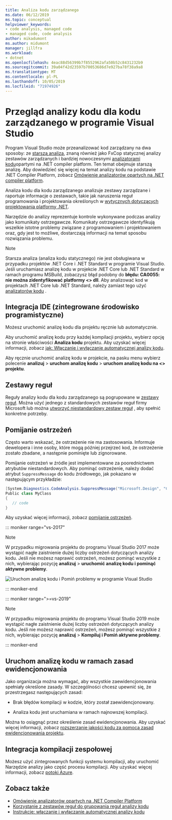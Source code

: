 ```yaml
---
title: Analiza kodu zarządzanego
ms.date: 06/12/2019
ms.topic: conceptual
helpviewer_keywords:
- code analysis, managed code
- managed code, code analysis
author: mikadumont
ms.author: midumont
manager: jillfra
ms.workload:
- dotnet
ms.openlocfilehash: 4eac88d56399b7f8552962afa50b52c8431232b9
ms.sourcegitcommit: 39a04f42d23597b70053686d7e927ba78f38a9a8
ms.translationtype: MT
ms.contentlocale: pl-PL
ms.lasthandoff: 10/05/2019
ms.locfileid: "71974926"
---
```

# <a name="overview-of-code-analysis-for-managed-code-in-visual-studio"></a>Przegląd analizy kodu dla kodu zarządzanego w programie Visual Studio

Program Visual Studio może przeanalizować kod zarządzany na dwa sposoby: ze [starszą analizą](../code-quality/walkthrough-analyzing-managed-code-for-code-defects.md), znaną również jako FxCop statycznej analizy zestawów zarządzanych i bardziej nowoczesnymi [analizatorami kodu](../code-quality/roslyn-analyzers-overview.md)opartymi na .NET compiler platform. Ten temat obejmuje starszą analizę. Aby dowiedzieć się więcej na temat analizy kodu na podstawie .NET Compiler Platform, zobacz [Omówienie analizatorów opartych na .NET compiler platform](../code-quality/roslyn-analyzers-overview.md).

Analiza kodu dla kodu zarządzanego analizuje zestawy zarządzane i raportuje informacje o zestawach, takie jak naruszenia reguł programowania i projektowania określonych w [wytycznych dotyczących projektowania platformy .NET](/dotnet/standard/design-guidelines/).

Narzędzie do analizy reprezentuje kontrole wykonywane podczas analizy jako komunikaty ostrzegawcze. Komunikaty ostrzegawcze identyfikują wszelkie istotne problemy związane z programowaniem i projektowaniem oraz, gdy jest to możliwe, dostarczają informacji na temat sposobu rozwiązania problemu.

> [!NOTE]
> Starsza analiza (analiza kodu statycznego) nie jest obsługiwana w przypadku projektów .NET Core i .NET Standard w programie Visual Studio. Jeśli uruchamiasz analizę kodu w projekcie .NET Core lub .NET Standard w ramach programu MSBuild, zobaczysz błąd podobny do **błędu: CA0055: nie można zidentyfikować platformy \<> dll**. Aby analizować kod w projektach .NET Core lub .NET Standard, należy zamiast tego użyć [analizatorów kodu](../code-quality/roslyn-analyzers-overview.md) .

## <a name="ide-integrated-development-environment-integration"></a>Integracja IDE (zintegrowane środowisko programistyczne)

Możesz uruchomić analizę kodu dla projektu ręcznie lub automatycznie.

Aby uruchomić analizę kodu przy każdej kompilacji projektu, wybierz opcję na stronie właściwości **Analiza kodu** projektu. Aby uzyskać więcej informacji, zobacz [jak: Włączanie i wyłączanie automatycznej analizy kodu](../code-quality/how-to-enable-and-disable-automatic-code-analysis-for-managed-code.md).

Aby ręcznie uruchomić analizę kodu w projekcie, na pasku menu wybierz polecenie **analizuj** > **uruchom analizę kodu** > **uruchom analizę kodu na \<> projektu**.

## <a name="rule-sets"></a>Zestawy reguł

Reguły analizy kodu dla kodu zarządzanego są pogrupowane w [zestawy reguł](../code-quality/using-rule-sets-to-group-code-analysis-rules.md). Można użyć jednego z standardowych zestawów reguł firmy Microsoft lub można [utworzyć niestandardowy zestaw reguł](../code-quality/how-to-create-a-custom-rule-set.md) , aby spełnić konkretne potrzeby.

## <a name="suppress-warnings"></a>Pomijanie ostrzeżeń

Często warto wskazać, że ostrzeżenie nie ma zastosowania. Informuje dewelopera i inne osoby, które mogą później przejrzeć kod, że ostrzeżenie zostało zbadane, a następnie pominięte lub zignorowane.

Pomijanie ostrzeżeń w źródle jest implementowane za poorednictwem atrybutów niestandardowych. Aby pominąć ostrzeżenie, należy dodać atrybut `SuppressMessage` do kodu źródłowego, jak pokazano w następującym przykładzie:

```csharp
[System.Diagnostics.CodeAnalysis.SuppressMessage("Microsoft.Design", "CA1039:ListsAreStrongTyped")]
Public class MyClass
{
   // code
}
```

Aby uzyskać więcej informacji, zobacz [pomijanie ostrzeżeń](../code-quality/in-source-suppression-overview.md).

::: moniker range="vs-2017"

> [!NOTE]
> W przypadku migrowania projektu do programu Visual Studio 2017 może wystąpić nagłe zaistnienie dużej liczby ostrzeżeń dotyczących analizy kodu. Jeśli nie możesz naprawić ostrzeżeń, możesz pominąć wszystkie z nich, wybierając pozycję **analizuj** > **uruchomić analizę kodu i pominąć aktywne problemy**.
>
> ![Uruchom analizę kodu i Pomiń problemy w programie Visual Studio](media/suppress-active-issues.png)

::: moniker-end

::: moniker range=">=vs-2019"

> [!NOTE]
> W przypadku migrowania projektu do programu Visual Studio 2019 może wystąpić nagłe zaistnienie dużej liczby ostrzeżeń dotyczących analizy kodu. Jeśli nie możesz naprawić ostrzeżeń, możesz pominąć wszystkie z nich, wybierając pozycję **analizuj** > **Kompiluj i Pomiń aktywne problemy**.

::: moniker-end

## <a name="run-code-analysis-as-part-of-check-in-policy"></a>Uruchom analizę kodu w ramach zasad ewidencjonowania

Jako organizacja można wymagać, aby wszystkie zaewidencjonowania spełniały określone zasady. W szczególności chcesz upewnić się, że przestrzegasz następujących zasad:

- Brak błędów kompilacji w kodzie, który został zaewidencjonowany.

- Analiza kodu jest uruchamiana w ramach najnowszej kompilacji.

Można to osiągnąć przez określenie zasad ewidencjonowania. Aby uzyskać więcej informacji, zobacz [rozszerzanie jakości kodu za pomocą zasad ewidencjonowania projektu](../code-quality/how-to-create-or-update-standard-code-analysis-check-in-policies.md).

## <a name="team-build-integration"></a>Integracja kompilacji zespołowej

Możesz użyć zintegrowanych funkcji systemu kompilacji, aby uruchomić Narzędzie analizy jako część procesu kompilacji. Aby uzyskać więcej informacji, zobacz [potoki Azure](/azure/devops/pipelines/index?view=vsts).

## <a name="see-also"></a>Zobacz także

- [Omówienie analizatorów opartych na .NET Compiler Platform](../code-quality/roslyn-analyzers-overview.md)
- [Korzystanie z zestawów reguł do grupowania reguł analizy kodu](../code-quality/using-rule-sets-to-group-code-analysis-rules.md)
- [Instrukcje: włączanie i wyłączanie automatycznej analizy kodu](../code-quality/how-to-enable-and-disable-automatic-code-analysis-for-managed-code.md)
